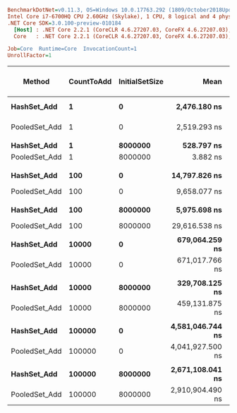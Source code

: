 ``` ini

BenchmarkDotNet=v0.11.3, OS=Windows 10.0.17763.292 (1809/October2018Update/Redstone5)
Intel Core i7-6700HQ CPU 2.60GHz (Skylake), 1 CPU, 8 logical and 4 physical cores
.NET Core SDK=3.0.100-preview-010184
  [Host] : .NET Core 2.2.1 (CoreCLR 4.6.27207.03, CoreFX 4.6.27207.03), 64bit RyuJIT
  Core   : .NET Core 2.2.1 (CoreCLR 4.6.27207.03, CoreFX 4.6.27207.03), 64bit RyuJIT

Job=Core  Runtime=Core  InvocationCount=1  
UnrollFactor=1  

```
|        Method | CountToAdd | InitialSetSize |             Mean |          Error |        StdDev |            Median | Ratio | RatioSD | Gen 0/1k Op | Gen 1/1k Op | Gen 2/1k Op | Allocated Memory/Op |
|-------------- |----------- |--------------- |-----------------:|---------------:|--------------:|------------------:|------:|--------:|------------:|------------:|------------:|--------------------:|
|   **HashSet_Add** |          **1** |              **0** |     **2,476.180 ns** |     **719.050 ns** |   **1,992.48 ns** |     **1,120.0000 ns** |  **1.00** |    **0.00** |           **-** |           **-** |           **-** |                **24 B** |
| PooledSet_Add |          1 |              0 |     2,519.293 ns |     685.826 ns |   2,011.41 ns |     1,090.0000 ns |  1.31 |    1.30 |           - |           - |           - |                24 B |
|               |            |                |                  |                |               |                   |       |         |             |             |             |                     |
|   **HashSet_Add** |          **1** |        **8000000** |       **528.797 ns** |      **55.939 ns** |     **145.39 ns** |       **525.0000 ns** | **1.000** |    **0.00** |           **-** |           **-** |           **-** |                   **-** |
| PooledSet_Add |          1 |        8000000 |         3.882 ns |       8.430 ns |      21.46 ns |         0.0000 ns | 0.008 |    0.04 |           - |           - |           - |                   - |
|               |            |                |                  |                |               |                   |       |         |             |             |             |                     |
|   **HashSet_Add** |        **100** |              **0** |    **14,797.826 ns** |   **1,881.604 ns** |   **5,307.10 ns** |    **15,425.0000 ns** |  **1.00** |    **0.00** |           **-** |           **-** |           **-** |              **8232 B** |
| PooledSet_Add |        100 |              0 |     9,658.077 ns |     235.248 ns |     196.44 ns |     9,635.0000 ns |  1.00 |    0.26 |           - |           - |           - |              2400 B |
|               |            |                |                  |                |               |                   |       |         |             |             |             |                     |
|   **HashSet_Add** |        **100** |        **8000000** |     **5,975.698 ns** |     **398.022 ns** |   **1,082.85 ns** |     **5,935.0000 ns** |  **1.00** |    **0.00** |           **-** |           **-** |           **-** |                   **-** |
| PooledSet_Add |        100 |        8000000 |    29,616.538 ns |     492.640 ns |     411.38 ns |    29,755.0000 ns |  4.04 |    1.01 |           - |           - |           - |                   - |
|               |            |                |                  |                |               |                   |       |         |             |             |             |                     |
|   **HashSet_Add** |      **10000** |              **0** |   **679,064.259 ns** |  **13,405.579 ns** |  **28,276.92 ns** |   **685,955.0000 ns** |  **1.00** |    **0.00** |           **-** |           **-** |           **-** |            **778456 B** |
| PooledSet_Add |      10000 |              0 |   671,017.766 ns |  22,908.329 ns |  65,358.75 ns |   641,105.0000 ns |  1.00 |    0.11 |           - |           - |           - |            240000 B |
|               |            |                |                  |                |               |                   |       |         |             |             |             |                     |
|   **HashSet_Add** |      **10000** |        **8000000** |   **329,708.125 ns** |  **17,811.138 ns** |  **51,389.20 ns** |   **344,280.0000 ns** |  **1.00** |    **0.00** |           **-** |           **-** |           **-** |                   **-** |
| PooledSet_Add |      10000 |        8000000 |   459,131.875 ns |  17,297.190 ns |  49,906.35 ns |   435,235.0000 ns |  1.42 |    0.24 |           - |           - |           - |                   - |
|               |            |                |                  |                |               |                   |       |         |             |             |             |                     |
|   **HashSet_Add** |     **100000** |              **0** | **4,581,046.744 ns** | **115,097.700 ns** | **313,131.78 ns** | **4,500,520.0000 ns** |  **1.00** |    **0.00** |           **-** |           **-** |           **-** |           **2327112 B** |
| PooledSet_Add |     100000 |              0 | 4,041,927.500 ns | 126,652.500 ns | 331,427.52 ns | 4,000,705.0000 ns |  0.88 |    0.10 |           - |           - |           - |                   - |
|               |            |                |                  |                |               |                   |       |         |             |             |             |                     |
|   **HashSet_Add** |     **100000** |        **8000000** | **2,671,108.041 ns** |  **73,732.111 ns** | **213,910.22 ns** | **2,583,340.0000 ns** |  **1.00** |    **0.00** |           **-** |           **-** |           **-** |                   **-** |
| PooledSet_Add |     100000 |        8000000 | 2,910,904.490 ns |  73,202.272 ns | 213,534.46 ns | 2,779,030.0000 ns |  1.09 |    0.07 |           - |           - |           - |                   - |
